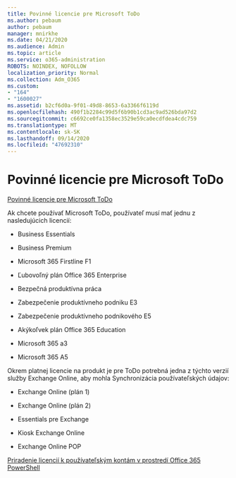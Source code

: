 ```yaml
---
title: Povinné licencie pre Microsoft ToDo
ms.author: pebaum
author: pebaum
manager: mnirkhe
ms.date: 04/21/2020
ms.audience: Admin
ms.topic: article
ms.service: o365-administration
ROBOTS: NOINDEX, NOFOLLOW
localization_priority: Normal
ms.collection: Adm_O365
ms.custom:
- "164"
- "1600027"
ms.assetid: b2cf6d0a-9f01-49d8-8653-6a3366f6119d
ms.openlocfilehash: 490f1b2284c99d5f6b90b1cd3ac9ad526bda97d2
ms.sourcegitcommit: c6692ce0fa1358ec3529e59ca0ecdfdea4cdc759
ms.translationtype: MT
ms.contentlocale: sk-SK
ms.lasthandoff: 09/14/2020
ms.locfileid: "47692310"
---
```

# <a name="required-licenses-for-microsoft-todo"></a>Povinné licencie pre Microsoft ToDo

[Povinné licencie pre Microsoft ToDo](https://support.office.com/article/381e9d1b-c500-49b5-973e-890fd86528d7.aspx)
  
Ak chcete používať Microsoft ToDo, používateľ musí mať jednu z nasledujúcich licencií:
  
- Business Essentials

- Business Premium

- Microsoft 365 Firstline F1

- Ľubovoľný plán Office 365 Enterprise

- Bezpečná produktívna práca

- Zabezpečenie produktívneho podniku E3

- Zabezpečenie produktívneho podnikového E5

- Akýkoľvek plán Office 365 Education

- Microsoft 365 a3

- Microsoft 365 A5

Okrem platnej licencie na produkt je pre ToDo potrebná jedna z týchto verzií služby Exchange Online, aby mohla Synchronizácia používateľských údajov:
  
- Exchange Online (plán 1)

- Exchange Online (plán 2)

- Essentials pre Exchange

- Kiosk Exchange Online

- Exchange Online POP

[Priradenie licencií k používateľským kontám v prostredí Office 365 PowerShell](https://docs.microsoft.com/office365/enterprise/powershell/assign-licenses-to-user-accounts-with-office-365-powershell )
  